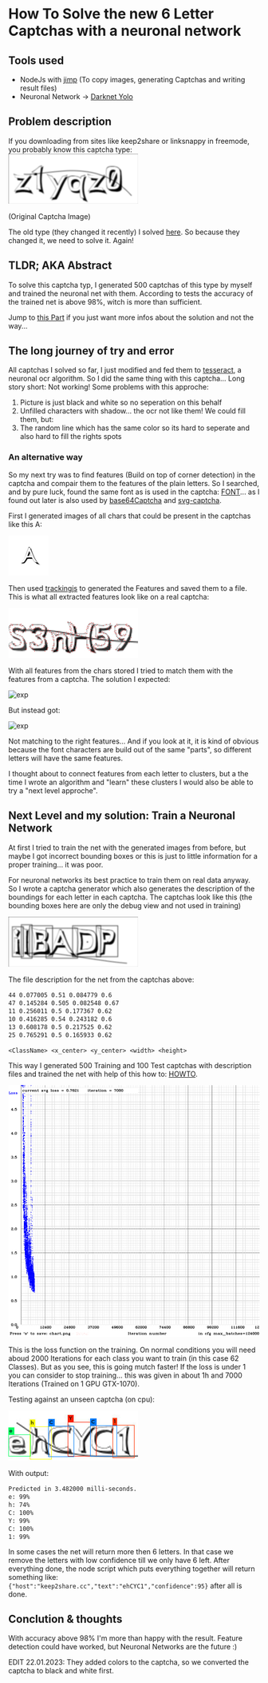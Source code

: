 # How To Solve the new 6 Letter Captchas with a neuronal network #
## Tools used ##
* NodeJs with [jimp](https://github.com/oliver-moran/jimp) (To copy images, generating Captchas and writing result files)
* Neuronal Network -> [Darknet Yolo](https://pjreddie.com/darknet/yolo/)

## Problem description ##
If you downloading from sites like keep2share or linksnappy in freemode, you probably know this captcha type:
![ks](/docs/220293750054.jpg)

(Original Captcha Image)

The old type (they changed it recently) I solved [here](/docs/howToSolve6DigitCaptchasWalkthrough.md).
So because they changed it, we need to solve it. Again!

## TLDR; AKA Abstract
To solve this captcha typ, I generated 500 captchas of this type by myself and trained the neuronal net with them. According to tests the accuracy of the trained net is above 98%, witch is more than sufficient.

Jump to [this Part](https://github.com/cracker0dks/CaptchaSolver/blob/master/docs/howToSolveNew6DigitCaptchasWalkthrough.md#next-level-and-my-solution-train-a-neuronal-network) if you just want more infos about the solution and not the way...

## The long journey of try and error
All captchas I solved so far, I just modified and fed them to [tesseract](https://github.com/naptha/tesseract.js?files=1), a neuronal ocr algorithm. So I did the same thing with this captcha... Long story short: Not working! Some problems with this approche:
1. Picture is just black and white so no seperation on this behalf
2. Unfilled characters with shadow... the ocr not like them! We could fill them, but:
3. The random line which has the same color so its hard to seperate and also hard to fill the rights spots

### An alternative way
So my next try was to find features (Build on top of corner detection) in the captcha and compair them to the features of the plain letters. So I searched, and by pure luck, found the same font as is used in the captcha: [FONT](https://www.wfonts.com/font/comicbook-smash)... as I found out later is also used by [base64Captcha](https://github.com/mojocn/base64Captcha) and [svg-captcha](https://github.com/produck/svg-captcha).

First I generated images of all chars that could be present in the captchas like this A:

![a](/docs/A.jpeg)

Then used [trackingjs](https://trackingjs.com/docs.html#utilities) to generated the Features and saved them to a file.
This is what all extracted features look like on a real captcha:

![withCrns](/docs/withCrns.jpg)

With all features from the chars stored I tried to match them with the features from a captcha. The solution I expected:

![exp](/docs/exp.gif)

But instead got:

![exp](/docs/exp2.gif)

Not matching to the right features... And if you look at it, it is kind of obvious because the font characters are build out of the same "parts", so different letters will have the same features.

I thought about to connect features from each letter to clusters, but a the time I wrote an algorithm and "learn" these clusters I would also be able to try a "next level approche".

## Next Level and my solution: Train a Neuronal Network
At first I tried to train the net with the generated images from before, but maybe I got incorrect bounding boxes or this is just to little information for a proper training... it was poor. 

For neuronal networks its best practice to train them on real data anyway. So I wrote a captcha generator which also generates the description of the boundings for each letter in each captcha. The captchas look like this (the bounding boxes here are only the debug view and not used in training)

![exp](/docs/674340947845.jpg)

The file description for the net from the captchas above:
```
44 0.077005 0.51 0.084779 0.6
47 0.145284 0.505 0.082548 0.67
11 0.256011 0.5 0.177367 0.62
10 0.416285 0.54 0.243182 0.6
13 0.608178 0.5 0.217525 0.62
25 0.765291 0.5 0.165933 0.62
```
`<ClassName> <x_center> <y_center> <width> <height>`
   
This way I generated 500 Training and 100 Test captchas with description files and trained the net with help of this how to: [HOWTO](https://github.com/AlexeyAB/darknet#how-to-train-to-detect-your-custom-objects).

![exp](/docs/chart.png)

This is the loss function on the training. On normal conditions you will need aboud 2000 Iterations for each class you want to train (in this case 62 Classes). But as you see, this is going mutch faster! If the loss is under 1 you can consider to stop training... this was given in about 1h and 7000 Iterations (Trained on 1 GPU GTX-1070).

Testing against an unseen captcha (on cpu):

![exp](/docs/predictions.jpg)

With output:
```
Predicted in 3.482000 milli-seconds.
e: 99%
h: 74%
C: 100%
Y: 99%
C: 100%
1: 99%
```

In some cases the net will return more then 6 letters. In that case we remove the letters with low confidence till we only have 6 left.
After everything done, the node script which puts everything together will return something like: 
`{"host":"keep2share.cc","text":"ehCYC1","confidence":95}`
after all is done.

## Conclution & thoughts ##
With accuracy above 98% I'm more than happy with the result.
Feature detection could have worked, but Neuronal Networks are the future :)

EDIT 22.01.2023: They added colors to the captcha, so we converted the captcha to black and white first.